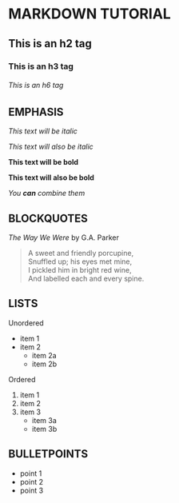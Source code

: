 # MARKDOWN TUTORIAL

## This is an h2 tag

### This is an h3 tag

###### This is an h6 tag

## EMPHASIS

*This text will be italic*

_This text will also be italic_

**This text will be bold**

__This text will also be bold__

_You **can** combine them_

## BLOCKQUOTES

_The Way We Were_ by G.A. Parker

> A sweet and friendly porcupine, \
> Snuffled up; his eyes met mine, \
> I pickled him in bright red wine, \
> And labelled each and every spine. 

## LISTS

Unordered
* item 1
* item 2
	* item 2a
	* item 2b

Ordered
1. item 1
2. item 2
3. item 3
	* item 3a
	* item 3b

## BULLETPOINTS

- point 1
- point 2
- point 3

